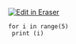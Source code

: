 [![Edit in Eraser](https://firebasestorage.googleapis.com/v0/b/second-petal-295822.appspot.com/o/images%2Fgithub%2FOpen%20in%20Eraser.svg?alt=media&token=968381c8-a7e7-472a-8ed6-4a6626da5501)](https://app.eraser.io/workspace/cHBCk5qliqWED9YFsAlo)
```
for i in range(5)
 print (i)
```



<!--- Eraser file: https://app.eraser.io/workspace/cHBCk5qliqWED9YFsAlo --->